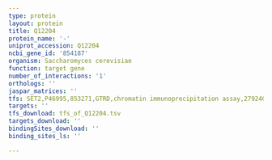 ```yaml
---
type: protein
layout: protein
title: Q12204
protein_name: '-'
uniprot_accession: Q12204
ncbi_gene_id: '854187'
organism: Saccharomyces cerevisiae
function: target gene
number_of_interactions: '1'
orthologs: ''
jaspar_matrices: ''
tfs: SET2,P46995,853271,GTRD,chromatin immunoprecipitation assay,27924024%5Buid%5D,No
targets: ''
tfs_download: tfs_of_Q12204.tsv
targets_download: ''
bindingSites_download: ''
binding_sites_ls: ''

---
```

